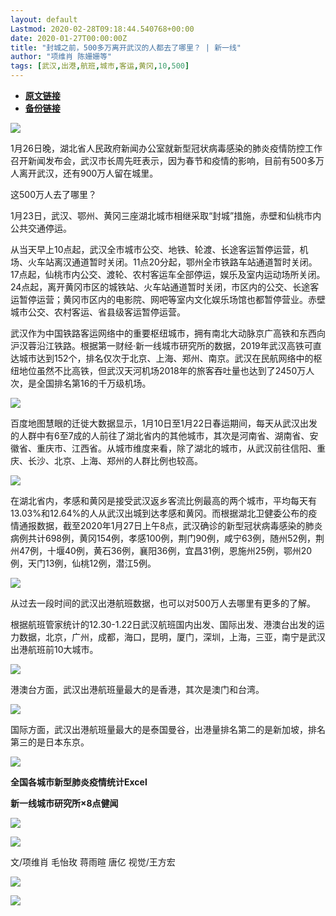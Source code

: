 ```yaml
---
layout: default
Lastmod: 2020-02-28T09:18:44.540768+00:00
date: 2020-01-27T00:00:00Z
title: "封城之前，500多万离开武汉的人都去了哪里？ | 新一线"
author: "项维肖 陈姗姗等"
tags: [武汉,出港,航班,城市,客运,黄冈,10,500]
---
```


* [**原文链接**](http://mp.weixin.qq.com/s?__biz=MjM5NDAzMjk2MA==&mid=2653546175&idx=1&sn=f2536947d79a84efc7699a9883af9839&chksm=bd50ba908a273386af14328969b55da9be99f59b4fe49e259ac40eb399ac7a5a1a347a20cdc0#rd)
* [**备份链接**](https://archive.is/ohZHg)


[![](/images/post/65cdf383bf02d3dee794a883402a88e2.jpg)](https://shop19352178.m.youzan.com/wscgoods/detail/2fsvuxzx1581m?banner_id=f.48137391%7Egoods.5%7E1%7ELr4rzi3H&components_style_size=undefined&reft=1521710835499_1578914588551&spm=g404120766_f.48137391&sf=wx_sm&form=singlemessage)  

1月26日晚，湖北省人民政府新闻办公室就新型冠状病毒感染的肺炎疫情防控工作召开新闻发布会，武汉市长周先旺表示，因为春节和疫情的影响，目前有500多万人离开武汉，还有900万人留在城里。

这500万人去了哪里？

1月23日，武汉、鄂州、黄冈三座湖北城市相继采取“封城”措施，赤壁和仙桃市内公共交通停运。

从当天早上10点起，武汉全市城市公交、地铁、轮渡、长途客运暂停运营，机场、火车站离汉通道暂时关闭。11点20分起，鄂州全市铁路车站通道暂时关闭。17点起，仙桃市内公交、渡轮、农村客运车全部停运，娱乐及室内运动场所关闭。24点起，离开黄冈市区的城铁站、火车站通道暂时关闭，市区内的公交、长途客运暂停运营；黄冈市区内的电影院、网吧等室内文化娱乐场馆也都暂停营业。赤壁城市公交、农村客运、省县级客运暂停运营。

武汉作为中国铁路客运网络中的重要枢纽城市，拥有南北大动脉京广高铁和东西向沪汉蓉沿江铁路。根据第一财经·新一线城市研究所的数据，2019年武汉高铁可直达城市达到152个，排名仅次于北京、上海、郑州、南京。武汉在民航网络中的枢纽地位虽然不比高铁，但武汉天河机场2018年的旅客吞吐量也达到了2450万人次，是全国排名第16的千万级机场。

![](/images/post/b0896aeac53b739d5617aa78ae715ef2.jpg)

百度地图慧眼的迁徙大数据显示，1月10日至1月22日春运期间，每天从武汉出发的人群中有6至7成的人前往了湖北省内的其他城市，其次是河南省、湖南省、安徽省、重庆市、江西省。从城市维度来看，除了湖北的城市，从武汉前往信阳、重庆、长沙、北京、上海、郑州的人群比例也较高。

![](/images/post/a2d85060a620090b0ec8935455b20623.jpg)

在湖北省内，孝感和黄冈是接受武汉返乡客流比例最高的两个城市，平均每天有13.03%和12.64%的人从武汉出城到达孝感和黄冈。而根据湖北卫健委公布的疫情通报数据，截至2020年1月27日上午8点，武汉确诊的新型冠状病毒感染的肺炎病例共计698例，黄冈154例，孝感100例，荆门90例，咸宁63例，随州52例，荆州47例，十堰40例，黄石36例，襄阳36例，宜昌31例，恩施州25例，鄂州20例，天门13例，仙桃12例，潜江5例。

![](/images/post/8095b05474b4360fdcea6f3fdbc6b39b.jpg)

从过去一段时间的武汉出港航班数据，也可以对500万人去哪里有更多的了解。

根据航班管家统计的12.30-1.22日武汉航班国内出发、国际出发、港澳台出发的运力数据，北京，广州，成都，海口，昆明，厦门，深圳，上海，三亚，南宁是武汉出港航班前10大城市。

![](/images/post/3407f1feddb3a361b529fc01bb90b784.jpg)

港澳台方面，武汉出港航班量最大的是香港，其次是澳门和台湾。

![](/images/post/ac21463e28086b18079597a5da7212b3.jpg)

国际方面，武汉出港航班量最大的是泰国曼谷，出港量排名第二的是新加坡，排名第三的是日本东京。

![](/images/post/3f6fc9765501b194004979d8db594ebe.jpg)

**全国各城市新型肺炎疫情统计Excel**

**新一线城市研究所×8点健闻**

![](/images/post/0726d59f9186dc73f547caa0fafdbdb2.jpg)

![](/images/post/e0f6c90e39d98c1a07565ce43aa1a1ff.jpg)

文/项维肖 毛怡玫 蒋雨暄 唐亿 视觉/王方宏

![](/images/post/7344e2b196b6a00c07c2b6d24c77e356.jpg)

![](/images/post/1de5ed4e70fdf838b1a7a0be38ca2f70.jpg)

